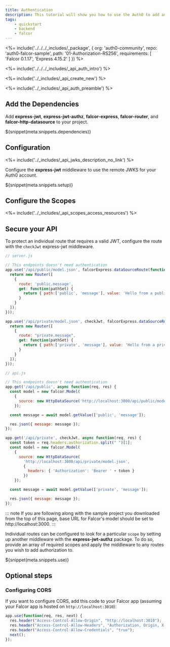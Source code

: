 ```yaml
---
title: Authentication
description: This tutorial will show you how to use the Auth0 to add authentication to your Falcor API.
tags:
    - quickstart
    - backend
    - falcor
---
```


<%= include('../../../_includes/_package', {
  org: 'auth0-community',
  repo: 'auth0-falcor-sample',
  path: '01-Authorization-RS256',
  requirements: [
    'Falcor 0.1.17',
    'Express 4.15.2'
  ]
}) %>

<%= include('../../../_includes/_api_auth_intro') %>

<%= include('../_includes/_api_create_new') %>

<%= include('../_includes/_api_auth_preamble') %>

## Add the Dependencies

Add **express-jwt**, **express-jwt-authz**, **falcor-express**, **falcor-router**, and **falcor-http-datasource** to your project.

${snippet(meta.snippets.dependencies)}

## Configuration

<%= include('../_includes/_api_jwks_description_no_link') %>

Configure the **express-jwt** middleware to use the remote JWKS for your Auth0 account.

${snippet(meta.snippets.setup)}

## Configure the Scopes

<%= include('../_includes/_api_scopes_access_resources') %>

## Secure your API

To protect an individual route that requires a valid JWT, configure the route with the `checkJwt` express-jwt middleware.

```js
// server.js

// This endpoints doesn't need authentication
app.use('/api/public/model.json', falcorExpress.dataSourceRoute(function(req, res) {
  return new Router([
    {
      route: 'public.message',
      get: function(pathSet) {
        return { path:['public', 'message'], value: 'Hello from a public endpoint! You don\'t need to be authenticated to see this.' };
      }
    }
  ]);
}));

app.use('/api/private/model.json', checkJwt, falcorExpress.dataSourceRoute(function(req, res) {
  return new Router([
    {
      route: "private.message",
      get: function(pathSet) {
        return { path:['private', 'message'], value: 'Hello from a private endpoint! You need to be authenticated to see this.' };
      }
    }
  ]);
}));
```

```js
// api.js

// This endpoints doesn't need authentication
app.get('/api/public', async function(req, res) {
  const model = new falcor.Model(
    {
      source: new HttpDataSource('http://localhost:3000/api/public/model.json')
    });

  const message = await model.getValue(['public', 'message']);

  res.json({ message: message });
});

app.get('/api/private', checkJwt, async function(req, res) {
  const token = req.headers.authorization.split(" ")[1];
  const model = new falcor.Model(
    {
      source: new HttpDataSource(
        'http://localhost:3000/api/private/model.json',
        {
          headers: { 'Authorization': 'Bearer ' + token }
        })
    });

  const message = await model.getValue(['private', 'message']);

  res.json({ message: message });
});
```

::: note
If you are following along with the sample project you downloaded from the top of this page, base URL for Falcor's model should be set to http://localhost:3000.
:::

Individual routes can be configured to look for a particular `scope` by setting up another middleware with the **express-jwt-authz** package. To do so, provide an array of required scopes and apply the middleware to any routes you wish to add authorization to.

${snippet(meta.snippets.use)}

## Optional steps

### Configuring CORS

If you want to configure CORS, add this code to your Falcor app (assuming your Falcor app is hosted on `http://localhost:3010`):

```js
app.use(function(req, res, next) {
  res.header("Access-Control-Allow-Origin", "http://localhost:3010");
  res.header("Access-Control-Allow-Headers", "Authorization, Origin, X-Requested-With, Content-Type, Accept");
  res.header("Access-Control-Allow-Credentials", "true");
  next();
});
```
